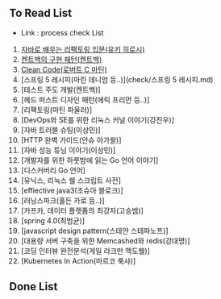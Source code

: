 ## To Read List
- Link : process check List 
1. [자바로 배우는 리팩토링 입문(유키 히로시)](https://github.com/gaepury/TechBookToReadAndCheck/blob/master/2019/check/%EC%9E%90%EB%B0%94%EB%A1%9C%20%EB%B0%B0%EC%9A%B0%EB%8A%94%20%EB%A6%AC%ED%8C%A9%ED%86%A0%EB%A7%81%20%EC%9E%85%EB%AC%B8.md)
2. [켄트백의 구현 패턴(켄트백)](https://github.com/gaepury/TechBookToReadAndCheck/blob/master/2019/check/%EC%BC%84%ED%8A%B8%EB%B0%B1%EC%9D%98%20%EA%B5%AC%ED%98%84%20%ED%8C%A8%ED%84%B4.md)
3. [Clean Code(로버트 C 마틴)](https://github.com/gaepury/TechBookToReadAndCheck/blob/master/2019/check/Clean%20Code.md)
4. [스프링 5 레시피(마린 데니엄 등..)](check/스프링 5 레시피.md)
4. [테스트 주도 개발(켄트백)]
5. [헤드 퍼스트 디자인 패턴(에릭 프리먼 등..)]
6. [리팩토링(마틴 파울러)]
7. [DevOps와 SE를 위한 리눅스 커널 이야기(강진우)]
8. [자바 트러블 슈팅(이상민)]
9. [HTTP 완벽 가이드(안슈 아가왈)]
10. [자바 성능 튜닝 이야기(이상민)]
11. [개발자를 위한 하룻밤에 읽는 Go 언어 이야기]
12. [디스커버리 Go 언어]
13. [유닉스, 리눅스 쉘 스크립트 사전]
14. [effiective java3(조슈아 블로크)]
15. [러닝스파크(홀든 카로 등..)]
16. [카프카, 데이터 플랫폼의 최강자(고승범)]
17. [spring 4.0(최범균)]
18. [javascript design pattern(스테얀 스테파노프)]
19. [대용량 서버 구축을 위한 Memcashed와 redis(강대명)]
20. [코딩 인터뷰 완전분석(게일 라크만 맥도웰)]
21. [Kubernetes In Action(마르코 룩샤)]

## Done List
